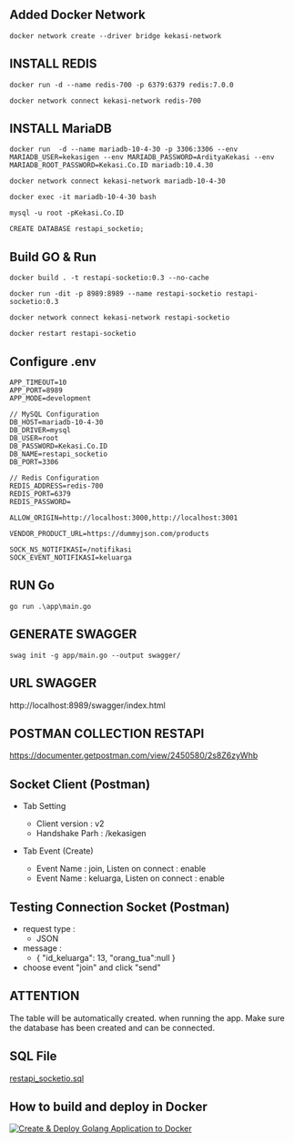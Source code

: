 ## Added Docker Network
```
docker network create --driver bridge kekasi-network
```

## INSTALL REDIS
```
docker run -d --name redis-700 -p 6379:6379 redis:7.0.0 
```

```
docker network connect kekasi-network redis-700
```


## INSTALL MariaDB
```
docker run  -d --name mariadb-10-4-30 -p 3306:3306 --env MARIADB_USER=kekasigen --env MARIADB_PASSWORD=ArdityaKekasi --env MARIADB_ROOT_PASSWORD=Kekasi.Co.ID mariadb:10.4.30 
```

```
docker network connect kekasi-network mariadb-10-4-30
```

```
docker exec -it mariadb-10-4-30 bash
```

```
mysql -u root -pKekasi.Co.ID
```

```
CREATE DATABASE restapi_socketio;
```

## Build GO & Run
```
docker build . -t restapi-socketio:0.3 --no-cache
```

```
docker run -dit -p 8989:8989 --name restapi-socketio restapi-socketio:0.3
```

```
docker network connect kekasi-network restapi-socketio
```

```
docker restart restapi-socketio
```

## Configure .env
```
APP_TIMEOUT=10
APP_PORT=8989
APP_MODE=development

// MySQL Configuration
DB_HOST=mariadb-10-4-30
DB_DRIVER=mysql
DB_USER=root
DB_PASSWORD=Kekasi.Co.ID
DB_NAME=restapi_socketio
DB_PORT=3306

// Redis Configuration
REDIS_ADDRESS=redis-700
REDIS_PORT=6379
REDIS_PASSWORD=

ALLOW_ORIGIN=http://localhost:3000,http://localhost:3001

VENDOR_PRODUCT_URL=https://dummyjson.com/products

SOCK_NS_NOTIFIKASI=/notifikasi
SOCK_EVENT_NOTIFIKASI=keluarga
```

## RUN Go
```
go run .\app\main.go
```

## GENERATE SWAGGER
```
swag init -g app/main.go --output swagger/
```


## URL SWAGGER
http://localhost:8989/swagger/index.html

## POSTMAN COLLECTION RESTAPI
https://documenter.getpostman.com/view/2450580/2s8Z6zyWhb

## Socket Client (Postman)
- Tab Setting 
    - Client version : v2
    - Handshake Parh : /kekasigen

- Tab Event (Create)
    - Event Name : join, Listen on connect : enable
    - Event Name : keluarga, Listen on connect : enable


## Testing Connection Socket (Postman)
- request type : 
    - JSON
- message : 
    - {   "id_keluarga": 13, "orang_tua":null }
- choose event "join" and click "send"

## ATTENTION
The table will be automatically created. when running the app. Make sure the database has been created and can be connected. 

## SQL File
[ restapi_socketio.sql ](restapi_socketio.sql)

## How to build and deploy in Docker
[![Create & Deploy Golang Application to Docker](http://img.youtube.com/vi/smhYWlGg1zg/0.jpg)](http://www.youtube.com/watch?v=smhYWlGg1zgE)